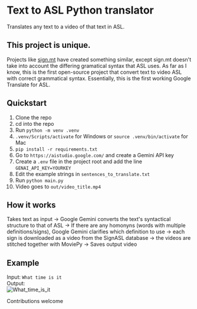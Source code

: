 # Text to ASL Python translator
Translates any text to a video of that text in ASL.

## This project is unique.
Projects like [sign.mt](https://sign.mt/) have created something similar, except sign.mt doesn't take into account the differing gramatical syntax that ASL uses. As far as I know, this is the first open-source project that convert text to video ASL with correct grammatical syntax. Essentially, this is the first working Google Translate for ASL.

## Quickstart
1. Clone the repo
2. cd into the repo
3. Run `python -m venv .venv`
4. `.venv/Scripts/activate` for Windows or `source .venv/bin/activate` for Mac
5. `pip install -r requirements.txt`
6. Go to `https://aistudio.google.com/` and create a Gemini API key
7. Create a `.env` file in the project root and add the line `GENAI_API_KEY=YOURKEY`
8. Edit the example strings in `sentences_to_translate.txt`
9. Run `python main.py`
10. Video goes to `out/video_title.mp4`

## How it works
Takes text as input -> Google Gemini converts the text's syntactical structure to that of ASL -> If there are any homonyns (words with multiple definitions/signs), Google Gemini clarifies which definition to use -> each sign is downloaded as a video from the SignASL database -> the videos are stitched together with MoviePy -> Saves output video

## Example
Input: `What time is it`</br>
Output: </br>
![What_time_is_it](https://github.com/user-attachments/assets/be1cc90b-1dd7-438e-838c-45c55f94d812)



Contributions welcome
